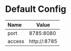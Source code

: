  # Default Config
| Name | Value |
| :--- | --- |
| port | 8785:8080 |
| access | http://<ip>:8785 |
